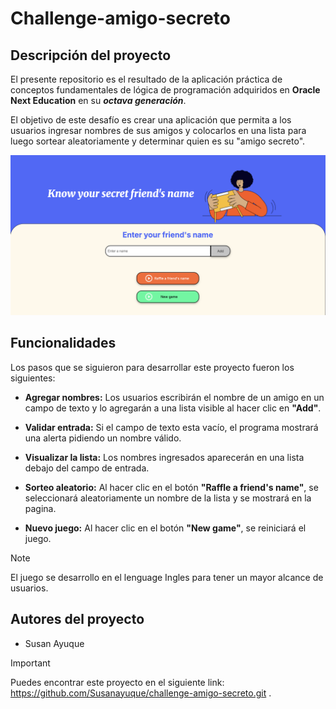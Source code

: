 # Challenge-amigo-secreto

## Descripción del proyecto

El presente repositorio es el resultado de la aplicación práctica de conceptos fundamentales de lógica de programación adquiridos en __Oracle Next Education__ en su ***octava generación***.

El objetivo de este desafío es crear una aplicación que permita a los usuarios ingresar nombres de sus amigos y colocarlos en una lista para luego sortear aleatoriamente y determinar quien es su "amigo secreto".

![image alt](https://github.com/Susanayuque/challenge-amigo-secreto/blob/d7f6171506fdaa2e1adb0d7255e286d50c6fa10f/imagenWeb.png)

## Funcionalidades

Los pasos que se siguieron para desarrollar este proyecto fueron los siguientes:

+ __Agregar nombres:__ Los usuarios escribirán el nombre de un amigo en un campo de texto y lo agregarán a una lista visible al hacer clic en __"Add"__.

+ __Validar entrada:__ Si el campo de texto esta vacío, el programa mostrará una alerta pidiendo un nombre válido.

+ __Visualizar la lista:__ Los nombres ingresados aparecerán en una lista debajo del campo de entrada.

+ __Sorteo aleatorio:__ Al hacer clic en el botón __"Raffle a friend's name"__, se seleccionará aleatoriamente un nombre de la lista y se mostrará en la pagina.

+ __Nuevo juego:__ Al hacer clic en el botón __"New game"__, se reiniciará el juego.

>[!NOTE]
> El juego se desarrollo en el lenguage Ingles para tener un mayor alcance de usuarios.

## Autores del proyecto

- Susan Ayuque

>[!IMPORTANT]
>Puedes encontrar este proyecto en el siguiente link: <https://github.com/Susanayuque/challenge-amigo-secreto.git> .

